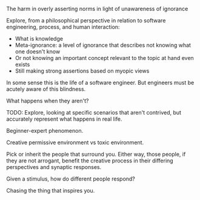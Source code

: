 The harm in overly asserting norms in light of unawareness of ignorance

Explore, from a philosophical perspective in relation to software engineering,
process, and human interaction:

- What is knowledge
- Meta-ignorance: a level of ignorance that describes not knowing what one
  doesn't know
- Or not knowing an important concept relevant to the topic at hand even exists
- Still making strong assertions based on myopic views

In some sense this is the life of a software engineer. But engineers must be
acutely aware of this blindness.

What happens when they aren't?

TODO: Explore, looking at specific scenarios that aren't contrived, but
accurately represent what happens in real life.

Beginner-expert phenomenon.

Creative permissive environment vs toxic environment.

Pick or inherit the people that surround you. Either way, those people, if they
are not arrogant, benefit the creative process in their differing perspectives
and synaptic responses.

Given a stimulus, how do different people respond?

Chasing the thing that inspires you.
